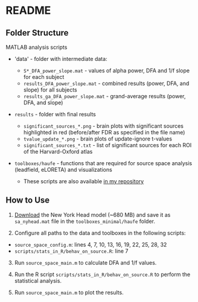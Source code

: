 # README

## Folder Structure
MATLAB analysis scripts

* 'data' - folder with intermediate data:
  * `S*_DFA_power_slope.mat` - values of alpha power, DFA and 1/f slope for each subject
  * `results_DFA_power_slope.mat` - combined results (power, DFA, and slope) for all subjects
  * `results_ga_DFA_power_slope.mat` - grand-average results (power, DFA, and slope)

      
* `results` - folder with final results

  * `significant_sources_*.png` - brain plots with significant sources highlighted in red (before/after FDR as specified in the file name)
  * `tvalue_update_*.png` - brain plots of update-ignore t-values 
  * `significant_sources_*.txt` - list of significant sources for each ROI of the Harvard-Oxford atlas


* `toolboxes/haufe` - functions that are required for source space analysis (leadfield, eLORETA) and visualizations

  * These scripts are also available [in my repository](https://github.com/ctrltz/bci-brain-connectivity/tree/master/toolboxes/haufe)
  
## How to Use

1. [Download](https://www.parralab.org/nyhead/sa_nyhead.mat) the New York 
Head model (~680 MB) and save it as `sa_nyhead.mat` file in the `toolboxes_minimal/haufe` 
folder.

2. Configure all paths to the data and toolboxes in the following scripts:

* `source_space_config.m`: lines 4, 7, 10, 13, 16, 19, 22, 25, 28, 32
* `scripts/stats_in_R/behav_on_source.R`: line 7

3. Run `source_space_main.m` to calculate DFA and 1/f values.

4. Run the R script `scripts/stats_in_R/behav_on_source.R` to perform the statistical analysis.

5. Run `source_space_main.m` to plot the results.

